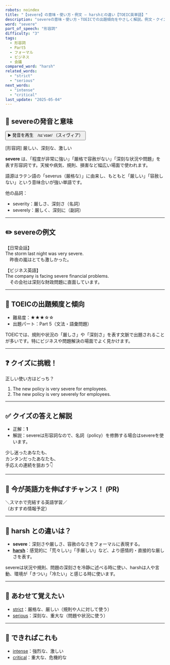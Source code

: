 ```yaml
---
robots: noindex
title: "【severe】の意味・使い方・例文 ― harshとの違い【TOEIC英単語】"
description: "severeの意味・使い方・TOEICでの出題傾向をやさしく解説。例文・クイズ付きでharshとの違いもわかりやすく学べます。"
word: "severe"
part_of_speech: "形容詞"
difficulty: "3"
tags:
  - 形容詞
  - Part5
  - フォーマル
  - ビジネス
  - 会議
compared_word: "harsh"
related_words:
  - "strict"
  - "serious"
next_words:
  - "intense"
  - "critical"
last_update: "2025-05-04"
---
```


## 🔰 severeの発音と意味

<button class="play-audio" onclick="playTTS('severe')">
  <span class="play-audio-main">
    ▶️ 発音を再生　/sɪˈvɪər/
  </span>
  <span class="play-audio-sub">
    （スィヴィア）
  </span>
</button>

[形容詞] 厳しい、深刻な、激しい

**severe** は、「程度が非常に強い」「厳格で容赦がない」「深刻な状況や問題」を表す形容詞です。天候や病気、規則、損害など幅広い場面で使われます。

語源はラテン語の「severus（厳格な）」に由来し、もともと「厳しい」「容赦しない」という意味合いが強い単語です。

他の品詞：  
- severity：厳しさ、深刻さ（名詞）
- severely：厳しく、深刻に（副詞）

---

## ✏️ severeの例文

【日常会話】  
The storm last night was very severe.  
　昨夜の嵐はとても激しかった。

【ビジネス英語】  
The company is facing severe financial problems.  
　その会社は深刻な財政問題に直面しています。

---

## 🎯 TOEICの出題頻度と傾向

- 難易度：★★★☆☆
- 出題パート：Part 5（文法・語彙問題）

TOEICでは、規則や状況の「厳しさ」や「深刻さ」を表す文脈で出題されることが多いです。特にビジネスや問題解決の場面でよく見かけます。

---

## ❓ クイズに挑戦！

正しい使い方はどっち？

1. The new policy is very severe for employees.  
2. The new policy is very severely for employees.

---

## ✅ クイズの答えと解説

- 正解：**1**
- 解説：severeは形容詞なので、名詞（policy）を修飾する場合はsevereを使います。

少し迷ったあなたも、  
カンタンだったあなたも、  
手応えの連続を狙おう👇️

---

## 🚀 今が英語力を伸ばすチャンス！ (PR)

<div class="info-center">
＼スマホで完結する英語学習／<br>  
（おすすめ情報予定）
</div>

---

## 🤔  harsh との違いは？

- **severe**：深刻さや厳しさ、容赦のなさをフォーマルに表現する。
- **[harsh](/word/harsh/)**：感覚的に「荒々しい」「手厳しい」など、より感情的・直接的な厳しさを表す。

severeは状況や規則、問題の深刻さを冷静に述べる時に使い、harshは人や言動、環境が「きつい」「冷たい」と感じる時に使います。

---

## 🧩 あわせて覚えたい

- [strict](/word/strict/)：厳格な、厳しい（規則や人に対して使う）
- [serious](/word/serious/)：深刻な、重大な（問題や状況に使う）

---

## 📖 できればこれも

- [intense](/word/intense/)：強烈な、激しい
- [critical](/word/critical/)：重大な、危機的な

<!-- cvid: aid35_bid47 -->
